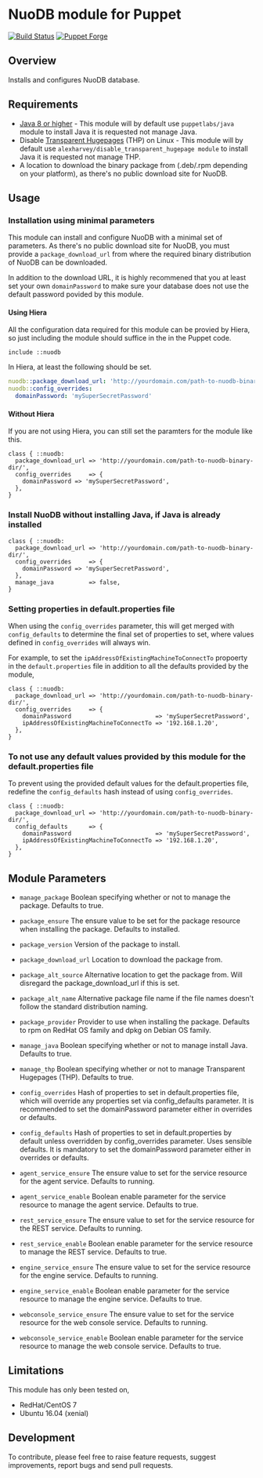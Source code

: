 # NuoDB module for Puppet

[![Build Status](https://travis-ci.org/alfasystems/puppet-nuodb.svg?branch=master)](https://travis-ci.org/alfasystems/puppet-nuodb)
[![Puppet Forge](https://img.shields.io/puppetforge/v/alfasystems/nuodb.svg)](https://forge.puppetlabs.com/alfasystems/nuodb)

## Overview

Installs and configures NuoDB database.

## Requirements

* [Java 8 or higher](http://doc.nuodb.com/Latest/Content/System-Requirements.htm) - This module will by default use ``puppetlabs/java`` module to install Java it is requested not manage Java.
* Disable [Transparent Hugepages](http://doc.nuodb.com/Latest/Content/Note-About-%20Using-Transparent-Huge-Pages.htm) (THP) on Linux - This module will by default use ``alexharvey/disable_transparent_hugepage module`` to install Java it is requested not manage THP.
* A location to download the binary package from (.deb/.rpm depending on your platform), as there's no public download site for NuoDB.

## Usage

### Installation using minimal parameters

This module can install and configure NuoDB with a minimal set of parameters. As there's no public download site for NuoDB, you must provide a ``package_download_url`` from where the required binary distribution of NuoDB can be downloaded.

In addition to the download URL, it is highly recommened that you at least set your own ``domainPassword`` to make sure your database does not use the default password povided by this module.

#### Using Hiera

All the configuration data required for this module can be provied by Hiera, so just including the module should suffice in the in the Puppet code.

```puppet
include ::nuodb
```

In Hiera, at least the following should be set.

```yaml
nuodb::package_download_url: 'http://yourdomain.com/path-to-nuodb-binary-dir/'
nuodb::config_overrides:
  domainPassword: 'mySuperSecretPassword'
```

#### Without Hiera

If you are not using Hiera, you can still set the paramters for the module like this.

```puppet
class { ::nuodb:
  package_download_url => 'http://yourdomain.com/path-to-nuodb-binary-dir/',
  config_overrides     => {
    domainPassword => 'mySuperSecretPassword',
  },
}
```

### Install NuoDB without installing Java, if Java is already installed

```puppet
class { ::nuodb:
  package_download_url => 'http://yourdomain.com/path-to-nuodb-binary-dir/',
  config_overrides     => {
    domainPassword => 'mySuperSecretPassword',
  },
  manage_java          => false,
}
```

### Setting properties in default.properties file

When using the ``config_overrides`` parameter, this will get merged with ``config_defaults`` to determine the final set of properties to set, where values defined in ``config_overrides`` will always win.

For example, to set the ``ipAddressOfExistingMachineToConnectTo`` propoerty in the ``default.properties`` file in addition to all the defaults provided by the module,

```puppet
class { ::nuodb:
  package_download_url => 'http://yourdomain.com/path-to-nuodb-binary-dir/',
  config_overrides     => {
    domainPassword                        => 'mySuperSecretPassword',
    ipAddressOfExistingMachineToConnectTo => '192.168.1.20',
  },
}
```

### To not use any default values provided by this module for the default.properties file

To prevent using the provided default values for the default.properties file, redefine the ``config_defaults`` hash instead of using ``config_overrides``.

```puppet
class { ::nuodb:
  package_download_url => 'http://yourdomain.com/path-to-nuodb-binary-dir/',
  config_defaults      => {
    domainPassword                        => 'mySuperSecretPassword',
    ipAddressOfExistingMachineToConnectTo => '192.168.1.20',
  },
}
```

## Module Parameters

* `manage_package`
  Boolean specifying whether or not to manage the package. Defaults to true.

* `package_ensure`
  The ensure value to be set for the package resource when installing the package. Defaults to installed.

* `package_version`
  Version of the package to install.

* `package_download_url`
  Location to download the package from.

* `package_alt_source`
  Alternative location to get the package from. Will disregard the package_download_url if this is set.

* `package_alt_name`
  Alternative package file name if the file names doesn't follow the standard distribution naming.

* `package_provider`
  Provider to use when installing the package. Defaults to rpm on RedHat OS family and dpkg on Debian OS family.

* `manage_java`
  Boolean specifying whether or not to manage install Java. Defaults to true.

* `manage_thp`
  Boolean specifying whether or not to manage Transparent Hugepages (THP). Defaults to true.

* `config_overrides`
  Hash of properties to set in default.properties file, which will override any properties set via config_defaults parameter. It is recommended to set the domainPassword parameter either in overrides or defaults.

* `config_defaults`
  Hash of properties to set in default.properties by default unless overridden by config_overrides parameter. Uses sensible defaults. It is mandatory to set the domainPassword parameter either in overrides or defaults.

* `agent_service_ensure`
  The ensure value to set for the service resource for the agent service. Defaults to running.

* `agent_service_enable`
  Boolean enable parameter for the service resource to manage the agent service. Defaults to true.

* `rest_service_ensure`
  The ensure value to set for the service resource for the REST service. Defaults to running.

* `rest_service_enable`
  Boolean enable parameter for the service resource to manage the REST service. Defaults to true.

* `engine_service_ensure`
  The ensure value to set for the service resource for the engine service. Defaults to running.

* `engine_service_enable`
  Boolean enable parameter for the service resource to manage the engine service. Defaults to true.

* `webconsole_service_ensure`
  The ensure value to set for the service resource for the web console service. Defaults to running.

* `webconsole_service_enable`
  Boolean enable parameter for the service resource to manage the web console service. Defaults to true.

## Limitations

This module has only been tested on,

* RedHat/CentOS 7
* Ubuntu 16.04 (xenial)

## Development

To contribute, please feel free to raise feature requests, suggest improvements, report bugs and send pull requests.
